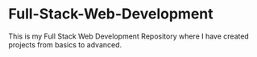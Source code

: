 # Full-Stack-Web-Development
This is my Full Stack Web Development Repository where I have created projects from basics to advanced.
